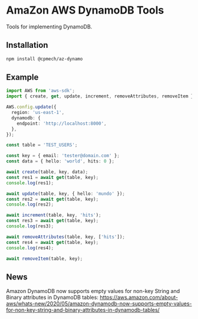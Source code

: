 # AmaZon AWS DynamoDB Tools

Tools for implementing DynamoDB.

## Installation

```bash
npm install @cpmech/az-dynamo
```

## Example

```ts
import AWS from 'aws-sdk';
import { create, get, update, increment, removeAttributes, removeItem } from '@cpmech/az-dynamo';

AWS.config.update({
  region: 'us-east-1',
  dynamodb: {
    endpoint: 'http://localhost:8000',
  },
});

const table = 'TEST_USERS';

const key = { email: 'tester@domain.com' };
const data = { hello: 'world', hits: 0 };

await create(table, key, data);
const res1 = await get(table, key);
console.log(res1);

await update(table, key, { hello: 'mundo' });
const res2 = await get(table, key);
console.log(res2);

await increment(table, key, 'hits');
const res3 = await get(table, key);
console.log(res3);

await removeAttributes(table, key, ['hits']);
const res4 = await get(table, key);
console.log(res4);

await removeItem(table, key);
```

## News

Amazon DynamoDB now supports empty values for non-key String and Binary attributes in DynamoDB tables: https://aws.amazon.com/about-aws/whats-new/2020/05/amazon-dynamodb-now-supports-empty-values-for-non-key-string-and-binary-attributes-in-dynamodb-tables/